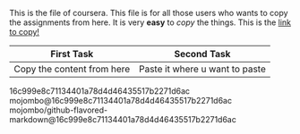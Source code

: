 This is the file of coursera.
This file is for all those users who wants to copy the assignments from here.
It is very **easy** to *copy* the things.
This is the [link to copy!](https://fonts.google.com/)


First Task | Second Task
----------  | -------------
Copy the content from here | Paste it where u want to paste


16c999e8c71134401a78d4d46435517b2271d6ac
mojombo@16c999e8c71134401a78d4d46435517b2271d6ac
mojombo/github-flavored-markdown@16c999e8c71134401a78d4d46435517b2271d6ac

